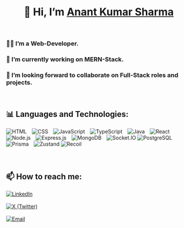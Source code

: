<h1 align="center">👋 Hi, I’m <a href="https://www.linkedin.com/in/anant-kr-sharma-341793273" target="_blank">Anant Kumar Sharma</a></h1>
<br>
<h3>👨‍💻 I’m a Web-Developer.</h3>
<h3>🌱 I’m currently working on MERN-Stack.</h3>
<h3>🤝 I’m looking forward to collaborate on Full-Stack roles and projects.</h3>
<br>

## 📊 Languages and Technologies:
<p style="margin-bottom: 20px;">
  <img src="https://img.shields.io/badge/-HTML-E34F26?logo=html5&logoColor=white&style=for-the-badge" alt="HTML" style="margin-right: 10px;" />
  <img src="https://img.shields.io/badge/-CSS-1572B6?logo=css3&logoColor=white&style=for-the-badge" alt="CSS" style="margin-right: 10px;" />
  <img src="https://img.shields.io/badge/-JavaScript-F7DF1E?logo=javascript&logoColor=black&style=for-the-badge" alt="JavaScript" style="margin-right: 10px;" />
  <img src="https://img.shields.io/badge/-TypeScript-3178C6?logo=typescript&logoColor=white&style=for-the-badge" alt="TypeScript" style="margin-right: 10px;" />
  <img src="https://img.shields.io/badge/-Java-007396?logo=java&logoColor=white&style=for-the-badge" alt="Java" style="margin-right: 10px;" />
  <img src="https://img.shields.io/badge/-React-61DAFB?logo=react&logoColor=black&style=for-the-badge" alt="React" style="margin-right: 10px;" />
  <img src="https://img.shields.io/badge/-Node.js-339933?logo=node.js&logoColor=white&style=for-the-badge" alt="Node.js" style="margin-right: 10px;" />
  <img src="https://img.shields.io/badge/-Express.js-000000?logo=express&logoColor=white&style=for-the-badge" alt="Express.js" style="margin-right: 10px;" />
  <img src="https://img.shields.io/badge/-MongoDB-47A248?logo=mongodb&logoColor=white&style=for-the-badge" alt="MongoDB" style="margin-right: 10px;" />
  <img src="https://img.shields.io/badge/-Socket.IO-010101?logo=socket.io&logoColor=white&style=for-the-badge" alt="Socket.IO" />
  <img src="https://img.shields.io/badge/-PostgreSQL-4169E1?logo=postgresql&logoColor=white&style=for-the-badge" alt="PostgreSQL" style="margin-right: 10px;" />
  <img src="https://img.shields.io/badge/-Prisma-2D3748?logo=prisma&logoColor=white&style=for-the-badge" alt="Prisma" style="margin-right: 10px;" />
  <img src="https://img.shields.io/badge/-Zustand-000000?logo=zustand&logoColor=white&style=for-the-badge" alt="Zustand" />
  <img src="https://img.shields.io/badge/-Recoil-3578E5?logo=react&logoColor=white&style=for-the-badge" alt="Recoil" style="margin-right: 10px;" />



</p>
<br>

## 📫 How to reach me:

<p>
  <a href="https://www.linkedin.com/in/anant-kr-sharma-341793273"><img src="https://img.shields.io/badge/-LinkedIn-0077B5?logo=linkedin&logoColor=white&style=for-the-badge" alt="LinkedIn" /></a><br><br>
  <a href="https://x.com/Anant_K_Sharma"><img src="https://img.shields.io/badge/-X%20(Twitter)-000000?logo=x&logoColor=white&style=for-the-badge" alt="X (Twitter)" /></a><br>
  <br><a href="mailto:anantkrsharma.work@gmail.com"><img src="https://img.shields.io/badge/-Email-D14836?logo=gmail&logoColor=white&style=for-the-badge" alt="Email" /></a>
</p>

